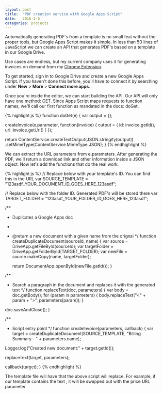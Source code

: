 ```yaml
---
layout: post
title:  "PDF creation service with Google Apps Script"
date:   2016-1-6
categories: projects
---
```


Automatically generating PDF's from a template is no small feat without the proper tools, but Google Apps Script makes it simple. In less than 50 lines of JavaScript we can create an API that generates PDF's based on a template in our Google Drive.

Use cases are endless, but my current company uses it for generating invoices on demand from my [Chrome Extension](http://www.forrestbradley.com/projects/featured/2015/12/16/salesforce-macros-part1.html).

To get started, sign in to Google Drive and create a new Google Apps Script. If you haven't done this before, you'll have to connect it by searching under **New** > **More** > **Connect more apps**.

Once you're inside the editor, we can start building the API. Our API will only have one method: GET. Since Apps Script maps requests to function names, we'll call our first function as mandated in the docs: doGet.

{% highlight js %}
function doGet(e) {
  var output = {};

  createInvoice(e.parameter, function(invoice) {
    output = {
      id: invoice.getId(),
      url: invoice.getUrl()
    }
  });

  return ContentService.createTextOutput(JSON.stringify(output))
    .setMimeType(ContentService.MimeType.JSON);
}
{% endhighlight %}

We can extract the URL parameters from e.parameters. After generating the PDF, we'll return a download link and other information inside a JSON object. Now let's add the functions that do the real work.

{% highlight js %}
// Replace below with your template's ID. You can find this in the URL
var SOURCE_TEMPLATE = "123asdf_YOUR_DOCUMENT_ID_GOES_HERE_123asdf";

// Replace below with the folder ID. Generated PDF's will be stored there
var TARGET_FOLDER = "123asdf_YOUR_FOLDER_ID_GOES_HERE_123asdf";

/**
 * Duplicates a Google Apps doc
 *
 * @return a new document with a given name from the orignal
 */
function createDuplicateDocument(sourceId, name) {
    var source = DriveApp.getFileById(sourceId);
    var targetFolder = DriveApp.getFolderById(TARGET_FOLDER);
    var newFile = source.makeCopy(name, targetFolder);

    return DocumentApp.openById(newFile.getId());
}

/**
 * Search a paragraph in the document and replaces it with the generated text 
 */
function replaceText(doc, parameters) {
  var body = doc.getBody();
  for (param in parameters) {
    body.replaceText("<" + param + ">", parameters[param]);
  }

  doc.saveAndClose();
}

/**
 * Script entry point
 */
function createInvoice(parameters, callback) {
  var target = createDuplicateDocument(SOURCE_TEMPLATE, "Billing Summary - " + parameters.name);

  Logger.log("Created new document:" + target.getId());

  replaceText(target, parameters);

  callback(target);
}
{% endhighlight %}

The template file will have <variables> that the above script will replace. For example, if our template contains the text <price>, it will be swapped out with the price URL parameter.
